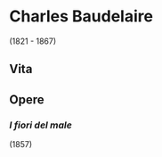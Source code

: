 # Charles Baudelaire
(1821 - 1867)

## Vita

## Opere

### *I fiori del male*
(1857)

[i-fiori-del-male]: #i-fiori-del-male
